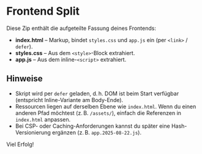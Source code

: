 # Frontend Split

Diese Zip enthält die aufgeteilte Fassung deines Frontends:

- **index.html** – Markup, bindet `styles.css` und `app.js` ein (per `<link>` / `defer`).
- **styles.css** – Aus dem `<style>`-Block extrahiert.
- **app.js** – Aus dem inline-`<script>` extrahiert.

## Hinweise

- Skript wird per `defer` geladen, d. h. DOM ist beim Start verfügbar (entspricht Inline-Variante am Body-Ende).
- Ressourcen liegen auf derselben Ebene wie `index.html`. Wenn du einen anderen Pfad möchtest (z. B. `/assets/`), einfach die Referenzen in `index.html` anpassen.
- Bei CSP- oder Caching-Anforderungen kannst du später eine Hash-Versionierung ergänzen (z. B. `app.2025-08-22.js`).

Viel Erfolg!
